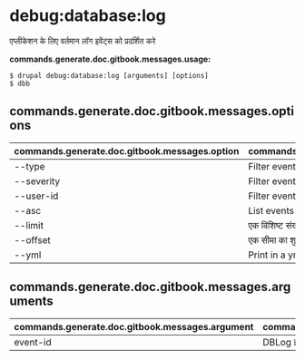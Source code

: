 # debug:database:log
एप्लीकेशन के लिए वर्तमान लॉग इवेंट्स को प्रदर्शित करे

**commands.generate.doc.gitbook.messages.usage:**
```
$ drupal debug:database:log [arguments] [options]
$ dbb  
```

## commands.generate.doc.gitbook.messages.options
commands.generate.doc.gitbook.messages.option | commands.generate.doc.gitbook.messages.details
-------|-------------
--type | Filter events by a specific type
--severity | Filter events by a specific level of severity
--user-id | Filter events by a specific user id
--asc | List events in ascending order
--limit | एक विशिष्ट संख्या को सीमा परिणाम
--offset | एक सीमा का शुरूआती पॉइंट्स
--yml | Print in a yml style

## commands.generate.doc.gitbook.messages.arguments
commands.generate.doc.gitbook.messages.argument | commands.generate.doc.gitbook.messages.details
---------|-------------
event-id | DBLog इवेंट आईडी
